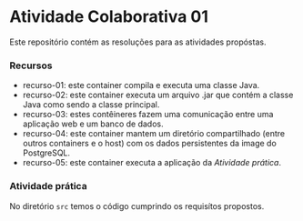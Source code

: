 # Atividade Colaborativa 01

Este repositório contém as resoluções para as atividades propóstas.

### Recursos
- recurso-01: este container compila e executa uma classe Java.
- recurso-02: este container executa um arquivo .jar que contém a classe Java como sendo a classe principal.
- recurso-03: estes contêineres fazem uma comunicação entre uma aplicação web e um banco de dados.
- recurso-04: este container mantem um diretório compartilhado (entre outros containers e o host) com os dados persistentes da image do PostgreSQL.
- recurso-05: este container executa a aplicação da _Atividade prática_.

### Atividade prática

No diretório `src` temos o código cumprindo os requisítos propostos.